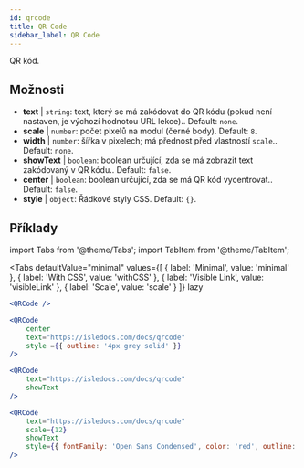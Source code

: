 ```yaml
---
id: qrcode
title: QR Code
sidebar_label: QR Code
---
```


QR kód.

## Možnosti

* __text__ | `string`: text, který se má zakódovat do QR kódu (pokud není nastaven, je výchozí hodnotou URL lekce).. Default: `none`.
* __scale__ | `number`: počet pixelů na modul (černé body). Default: `8`.
* __width__ | `number`: šířka v pixelech; má přednost před vlastností `scale`.. Default: `none`.
* __showText__ | `boolean`: boolean určující, zda se má zobrazit text zakódovaný v QR kódu.. Default: `false`.
* __center__ | `boolean`: boolean určující, zda se má QR kód vycentrovat.. Default: `false`.
* __style__ | `object`: Řádkové styly CSS. Default: `{}`.


## Příklady

import Tabs from '@theme/Tabs';
import TabItem from '@theme/TabItem';

<Tabs
    defaultValue="minimal"
    values={[
        { label: 'Minimal', value: 'minimal' },
        { label: 'With CSS', value: 'withCSS' },
        { label: 'Visible Link', value: 'visibleLink' },
        { label: 'Scale', value: 'scale' }
    ]}
    lazy
>

<TabItem value="minimal">

```jsx live
<QRCode />
```

</TabItem>

<TabItem value="withCSS">

```jsx live
<QRCode 
    center 
    text="https://isledocs.com/docs/qrcode" 
    style ={{ outline: '4px grey solid' }}
/>
```

</TabItem>

<TabItem value="visibleLink">

```jsx live
<QRCode 
    text="https://isledocs.com/docs/qrcode"
    showText
/>
```

</TabItem>

<TabItem value="scale">

```jsx live
<QRCode 
    text="https://isledocs.com/docs/qrcode"
    scale={12}
    showText
    style={{ fontFamily: 'Open Sans Condensed', color: 'red', outline: '4px black solid' }}
/>
```

</TabItem>

</Tabs>
